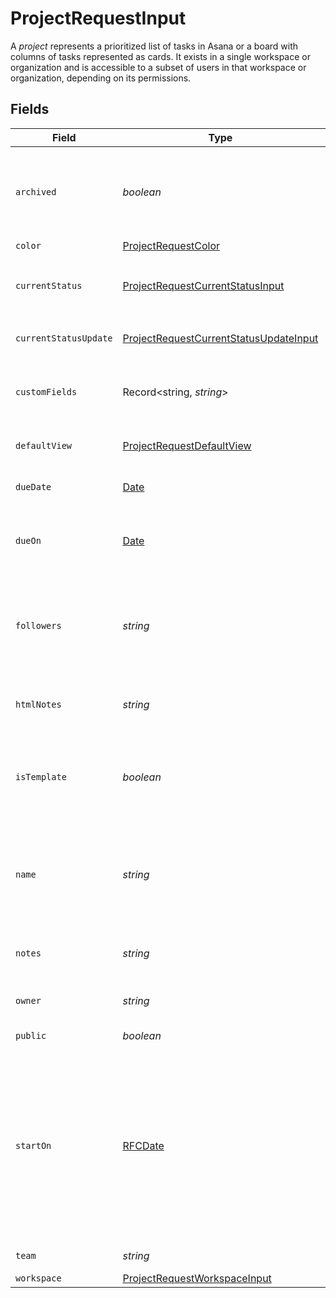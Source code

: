 # ProjectRequestInput

A *project* represents a prioritized list of tasks in Asana or a board with columns of tasks represented as cards. It exists in a single workspace or organization and is accessible to a subset of users in that workspace or organization, depending on its permissions.


## Fields

| Field                                                                                                                                                                                                                                                                                                               | Type                                                                                                                                                                                                                                                                                                                | Required                                                                                                                                                                                                                                                                                                            | Description                                                                                                                                                                                                                                                                                                         | Example                                                                                                                                                                                                                                                                                                             |
| ------------------------------------------------------------------------------------------------------------------------------------------------------------------------------------------------------------------------------------------------------------------------------------------------------------------- | ------------------------------------------------------------------------------------------------------------------------------------------------------------------------------------------------------------------------------------------------------------------------------------------------------------------- | ------------------------------------------------------------------------------------------------------------------------------------------------------------------------------------------------------------------------------------------------------------------------------------------------------------------- | ------------------------------------------------------------------------------------------------------------------------------------------------------------------------------------------------------------------------------------------------------------------------------------------------------------------- | ------------------------------------------------------------------------------------------------------------------------------------------------------------------------------------------------------------------------------------------------------------------------------------------------------------------- |
| `archived`                                                                                                                                                                                                                                                                                                          | *boolean*                                                                                                                                                                                                                                                                                                           | :heavy_minus_sign:                                                                                                                                                                                                                                                                                                  | True if the project is archived, false if not. Archived projects do not show in the UI by default and may be treated differently for queries.                                                                                                                                                                       | false                                                                                                                                                                                                                                                                                                               |
| `color`                                                                                                                                                                                                                                                                                                             | [ProjectRequestColor](../../models/shared/projectrequestcolor.md)                                                                                                                                                                                                                                                   | :heavy_minus_sign:                                                                                                                                                                                                                                                                                                  | Color of the project.                                                                                                                                                                                                                                                                                               | light-green                                                                                                                                                                                                                                                                                                         |
| `currentStatus`                                                                                                                                                                                                                                                                                                     | [ProjectRequestCurrentStatusInput](../../models/shared/projectrequestcurrentstatusinput.md)                                                                                                                                                                                                                         | :heavy_minus_sign:                                                                                                                                                                                                                                                                                                  | *Deprecated: new integrations should prefer the `current_status_update` resource.*                                                                                                                                                                                                                                  |                                                                                                                                                                                                                                                                                                                     |
| `currentStatusUpdate`                                                                                                                                                                                                                                                                                               | [ProjectRequestCurrentStatusUpdateInput](../../models/shared/projectrequestcurrentstatusupdateinput.md)                                                                                                                                                                                                             | :heavy_minus_sign:                                                                                                                                                                                                                                                                                                  | The latest `status_update` posted to this project.                                                                                                                                                                                                                                                                  |                                                                                                                                                                                                                                                                                                                     |
| `customFields`                                                                                                                                                                                                                                                                                                      | Record<string, *string*>                                                                                                                                                                                                                                                                                            | :heavy_minus_sign:                                                                                                                                                                                                                                                                                                  | An object where each key is a Custom Field GID and each value is an enum GID, string, number, or object.                                                                                                                                                                                                            |                                                                                                                                                                                                                                                                                                                     |
| `defaultView`                                                                                                                                                                                                                                                                                                       | [ProjectRequestDefaultView](../../models/shared/projectrequestdefaultview.md)                                                                                                                                                                                                                                       | :heavy_minus_sign:                                                                                                                                                                                                                                                                                                  | The default view (list, board, calendar, or timeline) of a project.                                                                                                                                                                                                                                                 | calendar                                                                                                                                                                                                                                                                                                            |
| `dueDate`                                                                                                                                                                                                                                                                                                           | [Date](https://developer.mozilla.org/en-US/docs/Web/JavaScript/Reference/Global_Objects/Date)                                                                                                                                                                                                                       | :heavy_minus_sign:                                                                                                                                                                                                                                                                                                  | *Deprecated: new integrations should prefer the `due_on` field.*                                                                                                                                                                                                                                                    | 2019-09-15                                                                                                                                                                                                                                                                                                          |
| `dueOn`                                                                                                                                                                                                                                                                                                             | [Date](https://developer.mozilla.org/en-US/docs/Web/JavaScript/Reference/Global_Objects/Date)                                                                                                                                                                                                                       | :heavy_minus_sign:                                                                                                                                                                                                                                                                                                  | The day on which this project is due. This takes a date with format YYYY-MM-DD.                                                                                                                                                                                                                                     | 2019-09-15                                                                                                                                                                                                                                                                                                          |
| `followers`                                                                                                                                                                                                                                                                                                         | *string*                                                                                                                                                                                                                                                                                                            | :heavy_minus_sign:                                                                                                                                                                                                                                                                                                  | *Create-only*. Comma separated string of users. Followers are a subset of members who have opted in to receive "tasks added" notifications for a project.                                                                                                                                                           | 12345,23456                                                                                                                                                                                                                                                                                                         |
| `htmlNotes`                                                                                                                                                                                                                                                                                                         | *string*                                                                                                                                                                                                                                                                                                            | :heavy_minus_sign:                                                                                                                                                                                                                                                                                                  | [Opt In](/docs/input-output-options). The notes of the project with formatting as HTML.                                                                                                                                                                                                                             | <body>These are things we need to purchase.</body>                                                                                                                                                                                                                                                                  |
| `isTemplate`                                                                                                                                                                                                                                                                                                        | *boolean*                                                                                                                                                                                                                                                                                                           | :heavy_minus_sign:                                                                                                                                                                                                                                                                                                  | [Opt In](/docs/input-output-options). *Deprecated - please use a project template endpoint instead (more in [this forum post](https://forum.asana.com/t/a-new-api-for-project-templates/156432)).* Determines if the project is a template.                                                                         | false                                                                                                                                                                                                                                                                                                               |
| `name`                                                                                                                                                                                                                                                                                                              | *string*                                                                                                                                                                                                                                                                                                            | :heavy_minus_sign:                                                                                                                                                                                                                                                                                                  | Name of the project. This is generally a short sentence fragment that fits on a line in the UI for maximum readability. However, it can be longer.                                                                                                                                                                  | Stuff to buy                                                                                                                                                                                                                                                                                                        |
| `notes`                                                                                                                                                                                                                                                                                                             | *string*                                                                                                                                                                                                                                                                                                            | :heavy_minus_sign:                                                                                                                                                                                                                                                                                                  | Free-form textual information associated with the project (ie., its description).                                                                                                                                                                                                                                   | These are things we need to purchase.                                                                                                                                                                                                                                                                               |
| `owner`                                                                                                                                                                                                                                                                                                             | *string*                                                                                                                                                                                                                                                                                                            | :heavy_minus_sign:                                                                                                                                                                                                                                                                                                  | The current owner of the project, may be null.                                                                                                                                                                                                                                                                      | 12345                                                                                                                                                                                                                                                                                                               |
| `public`                                                                                                                                                                                                                                                                                                            | *boolean*                                                                                                                                                                                                                                                                                                           | :heavy_minus_sign:                                                                                                                                                                                                                                                                                                  | True if the project is public to its team.                                                                                                                                                                                                                                                                          | false                                                                                                                                                                                                                                                                                                               |
| `startOn`                                                                                                                                                                                                                                                                                                           | [RFCDate](../../types/rfcdate.md)                                                                                                                                                                                                                                                                                   | :heavy_minus_sign:                                                                                                                                                                                                                                                                                                  | The day on which work for this project begins, or null if the project has no start date. This takes a date with `YYYY-MM-DD` format. *Note: `due_on` or `due_at` must be present in the request when setting or unsetting the `start_on` parameter. Additionally, `start_on` and `due_on` cannot be the same date.* | 2019-09-14                                                                                                                                                                                                                                                                                                          |
| `team`                                                                                                                                                                                                                                                                                                              | *string*                                                                                                                                                                                                                                                                                                            | :heavy_minus_sign:                                                                                                                                                                                                                                                                                                  | The team that this project is shared with.                                                                                                                                                                                                                                                                          | 12345                                                                                                                                                                                                                                                                                                               |
| `workspace`                                                                                                                                                                                                                                                                                                         | [ProjectRequestWorkspaceInput](../../models/shared/projectrequestworkspaceinput.md)                                                                                                                                                                                                                                 | :heavy_minus_sign:                                                                                                                                                                                                                                                                                                  | N/A                                                                                                                                                                                                                                                                                                                 |                                                                                                                                                                                                                                                                                                                     |